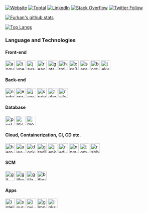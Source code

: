 [![Website](https://img.shields.io/website?down_color=red&down_message=down&label=furknyavuz.com&style=for-the-badge&up_color=green&up_message=up&url=https%3A%2F%2Ffurknyavuz.com)](https://furknyavuz.com)
[![Toptal](https://img.shields.io/badge/Toptal-Furkan%20Yavuz-204ECF?style=for-the-badge&logo=toptal)](https://www.toptal.com/resume/furkan-yavuz#work-with-only-honest-architects)
[![LinkedIn](https://img.shields.io/badge/LinkedIn-Furkan%20Yavuz-0077B5?style=for-the-badge&logo=linkedin)](https://www.linkedin.com/in/furkanyavuz)
[![Stack Overflow](https://img.shields.io/badge/Stack%20Overflow-Furkan%20Yavuz-FE7A16?style=for-the-badge&logo=stackoverflow)](https://stackoverflow.com/users/4988996/furkan-yavuz)
[![Twitter Follow](https://img.shields.io/twitter/follow/furknyavuz_?color=1DA1F2&logo=twitter&style=for-the-badge)](https://twitter.com/intent/follow?screen_name=furknyavuz_)

[![Furkan's github stats](https://github-readme-stats.vercel.app/api?username=furknyavuz&count_private=true&show_icons=true&theme=vue)](https://furknyavuz.com)

[![Top Langs](https://github-readme-stats.vercel.app/api/top-langs/?username=furknyavuz&count_private=true&theme=vue)](https://furknyavuz.com)

### Language and Technologies

#### Front-end

<p align="left">
	<img src="https://devicons.github.io/devicon/devicon.git/icons/angularjs/angularjs-original.svg" alt="angularjs" width="30" height="30"/> 
	<img src="https://devicons.github.io/devicon/devicon.git/icons/typescript/typescript-original.svg" alt="typescript" width="30" height="30"/> 
	<img src="https://devicons.github.io/devicon/devicon.git/icons/javascript/javascript-original.svg" alt="javascript" width="30" height="30"/> 
	<img src="https://devicons.github.io/devicon/devicon.git/icons/react/react-original-wordmark.svg" alt="react" width="30" height="30"/> 
	<img src="https://www.vectorlogo.zone/logos/gatsbyjs/gatsbyjs-icon.svg" alt="gatsby" width="30" height="30"/> 
	<img src="https://devicons.github.io/devicon/devicon.git/icons/html5/html5-original-wordmark.svg" alt="html5" width="30" height="30"/> 
	<img src="https://devicons.github.io/devicon/devicon.git/icons/css3/css3-original-wordmark.svg" alt="css3" width="30" height="30"/> 
	<img src="https://devicons.github.io/devicon/devicon.git/icons/sass/sass-original.svg" alt="sass" width="30" height="30"/> 
	<img src="https://devicons.github.io/devicon/devicon.git/icons/bootstrap/bootstrap-plain.svg" alt="bootstrap" width="30" height="30"/> 
	<img src="https://www.vectorlogo.zone/logos/jekyllrb/jekyllrb-icon.svg" alt="jekyll" width="30" height="30"/> 
</p>

#### Back-end

<p align="left">
	<img src="https://devicons.github.io/devicon/devicon.git/icons/nodejs/nodejs-original.svg" alt="nodejs" width="30" height="30"/> 
	<img src="https://devicons.github.io/devicon/devicon.git/icons/express/express-original.svg" alt="express" width="30" height="30"/> 
	<img src="https://devicons.github.io/devicon/devicon.git/icons/java/java-original-wordmark.svg" alt="java" width="30" height="30"/> 
	<img src="https://www.vectorlogo.zone/logos/springio/springio-icon.svg" alt="spring" width="30" height="30"/> 
	<img src="https://devicons.github.io/devicon/devicon.git/icons/ruby/ruby-original-wordmark.svg" alt="ruby" width="30" height="30"/> 
	<img src="https://devicons.github.io/devicon/devicon.git/icons/rails/rails-original-wordmark.svg" alt="rails" width="30" height="30"/> 
</p>

#### Database

<p align="left">
	<img src="https://devicons.github.io/devicon/devicon.git/icons/postgresql/postgresql-original-wordmark.svg" alt="postgresql" width="30" height="30"/> 
	<img src="https://devicons.github.io/devicon/devicon.git/icons/mysql/mysql-original-wordmark.svg" alt="mysql" width="30" height="30"/> 
	<img src="https://devicons.github.io/devicon/devicon.git/icons/mongodb/mongodb-original-wordmark.svg" alt="mongodb" width="30" height="30"/> 
</p>

#### Cloud, Containerization, CI, CD etc.

<p align="left">
	<img src="https://devicons.github.io/devicon/devicon.git/icons/heroku/heroku-original-wordmark.svg" alt="heroku" width="30" height="30"/> 
	<img src="https://devicons.github.io/devicon/devicon.git/icons/amazonwebservices/amazonwebservices-original.svg" alt="aws" width="30" height="30"/> 
	<img src="https://devicons.github.io/devicon/devicon.git/icons/docker/docker-original-wordmark.svg" alt="docker" width="30" height="30"/> 
	<img src="https://devicons.github.io/devicon/devicon.git/icons/gradle/gradle-plain.svg" alt="gradle" width="30" height="30"/> 
	<img src="https://www.vectorlogo.zone/logos/jenkins/jenkins-icon.svg" alt="jenkins" width="30" height="30"/> 
	<img src="https://devicons.github.io/devicon/devicon.git/icons/redis/redis-original-wordmark.svg" alt="redis" width="30" height="30"/> 
	<img src="https://devicons.github.io/devicon/devicon.git/icons/npm/npm-original-wordmark.svg" alt="npm" width="30" height="30"/> 
	<img src="https://devicons.github.io/devicon/devicon.git/icons/tomcat/tomcat-line.svg" alt="tomcat" width="30" height="30"/> 
	<img src="https://www.vectorlogo.zone/logos/rabbitmq/rabbitmq-icon.svg" alt="rabbitMQ" width="30" height="30"/> 
</p>

#### SCM

<p align="left">
	<img src="https://www.vectorlogo.zone/logos/git-scm/git-scm-icon.svg" alt="git" width="30" height="30"/> 
	<img src="https://devicons.github.io/devicon/devicon.git/icons/github/github-original.svg" alt="github" width="30" height="30"/> 
	<img src="https://devicons.github.io/devicon/devicon.git/icons/gitlab/gitlab-original.svg" alt="gitlab" width="30" height="30"/> 
	<img src="https://devicons.github.io/devicon/devicon.git/icons/bitbucket/bitbucket-original-wordmark.svg" alt="bitbucket" width="30" height="30"/> 
</p>

#### Apps

<p align="left">
	<img src="https://devicons.github.io/devicon/devicon.git/icons/intellij/intellij-plain.svg" alt="intellij" width="30" height="30"/> 
	<img src="https://devicons.github.io/devicon/devicon.git/icons/sourcetree/sourcetree-original.svg" alt="sourcetree" width="30" height="30"/> 
	<img src="https://www.vectorlogo.zone/logos/invisionapp/invisionapp-icon.svg" alt="invision" width="30" height="30"/> 
	<img src="https://devicons.github.io/devicon/devicon.git/icons/gimp/gimp-plain.svg" alt="gimp" width="30" height="30"/> 
	<img src="https://devicons.github.io/devicon/devicon.git/icons/inkscape/inkscape-plain.svg" alt="inkscape" width="30" height="30"/> 
</p>
